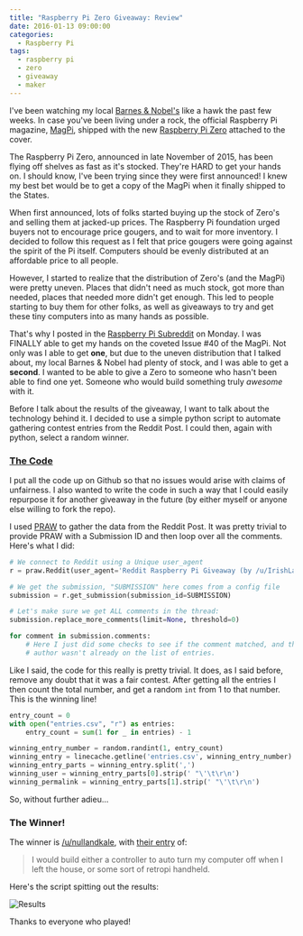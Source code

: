```yaml
---
title: "Raspberry Pi Zero Giveaway: Review"
date: 2016-01-13 09:00:00
categories:
  - Raspberry Pi
tags:
  - raspberry pi
  - zero
  - giveaway
  - maker
---
```


I've been watching my local [Barnes & Nobel's](1) like a hawk the past few
weeks. In case you've been living under a rock, the official Raspberry Pi
magazine, [MagPi](2), shipped with the new [Raspberry Pi Zero](3) attached to
the cover.

The Raspberry Pi Zero, announced in late November of 2015, has been flying off
shelves as fast as it's stocked. They're HARD to get your hands on. I should
know, I've been trying since they were first announced! I knew my best bet would
be to get a copy of the MagPi when it finally shipped to the States.

When first announced, lots of folks started buying up the stock of Zero's and
selling them at jacked-up prices. The Raspberry Pi foundation urged buyers not
to encourage price gougers, and to wait for more inventory. I decided to follow
this request as I felt that price gougers were going against the spirit of
the Pi itself. Computers should be evenly distributed at an affordable price to
all people.

However, I started to realize that the distribution of Zero's (and the MagPi)
were pretty uneven. Places that didn't need as much stock, got more than needed,
places that needed more didn't get enough. This led to people starting to buy
them for other folks, as well as giveaways to try and get these tiny computers
into as many hands as possible.

That's why I posted in the [Raspberry Pi Subreddit](4) on Monday. I was FINALLY
able to get my hands on the coveted Issue #40 of the MagPi. Not only was I able
to get **one**, but due to the uneven distribution that I talked about, my local
Barnes & Nobel had plenty of stock, and I was able to get a **second**. I
wanted to be able to give a Zero to someone who hasn't been able to find one
yet. Someone who would build something truly _awesome_ with it.

Before I talk about the results of the giveaway, I want to talk about the
technology behind it. I decided to use a simple python script to automate
gathering contest entries from the Reddit Post. I could then, again with python,
select a random winner.

### [The Code](5)

I put all the code up on Github so that no issues would arise with claims of
unfairness. I also wanted to write the code in such a way that I could
easily repurpose it for another giveaway in the future (by either myself or
anyone else willing to fork the repo).

I used [PRAW](6) to gather the data from the Reddit Post. It was pretty trivial
to provide PRAW with a Submission ID and then loop over all the comments. Here's
what I did:

```python
# We connect to Reddit using a Unique user_agent
r = praw.Reddit(user_agent='Reddit Raspberry Pi Giveaway (by /u/IrishLadd)')

# We get the submission, "SUBMISSION" here comes from a config file
submission = r.get_submission(submission_id=SUBMISSION)

# Let's make sure we get ALL comments in the thread:
submission.replace_more_comments(limit=None, threshold=0)

for comment in submission.comments:
    # Here I just did some checks to see if the comment matched, and that it's
    # author wasn't already on the list of entries.
```

Like I said, the code for this really is pretty trivial. It does, as I said
before, remove any doubt that it was a fair contest. After getting all the
entries I then count the total number, and get a random `int` from 1 to that
number. This is the winning line!

```python
entry_count = 0
with open("entries.csv", "r") as entries:
    entry_count = sum(1 for _ in entries) - 1

winning_entry_number = random.randint(1, entry_count)
winning_entry = linecache.getline('entries.csv', winning_entry_number)
winning_entry_parts = winning_entry.split(',')
winning_user = winning_entry_parts[0].strip(' "\'\t\r\n')
winning_permalink = winning_entry_parts[1].strip(' "\'\t\r\n')
```

So, without further adieu...

### The Winner!

The winner is [/u/nullandkale](http://reddit.com/u/nullandkale), with
[their entry](https://www.reddit.com/r/raspberry_pi/comments/40idxl/another_raspberry_pi_0_giveaway/cyushol)
of:

> I would build either a controller to auto turn my computer off when I left the
> house, or some sort of retropi handheld.

Here's the script spitting out the results:

![Results](http://i.imgur.com/cwi9q4m.png)

Thanks to everyone who played!

[1]: http:// "Barnes & Nobel"
[2]: http:// "The MagPi"
[3]: http:// "Raspberry Pi Zero"
[4]: http:// "Raspberry Pi Subreddit"
[5]: http:// "Github Repo, Reddit Giveaway"
[6]: https://praw.readthedocs.org/en/stable/ "Python Reddit API Wrapper"
